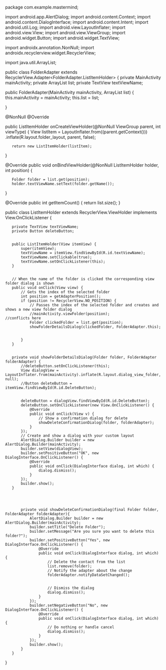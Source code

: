 package com.example.mastermind;




import android.app.AlertDialog;
import android.content.Context;
import android.content.DialogInterface;
import android.content.Intent;
import android.util.Log;
import android.view.LayoutInflater;
import android.view.View;
import android.view.ViewGroup;
import android.widget.Button;
import android.widget.TextView;






import androidx.annotation.NonNull;
import androidx.recyclerview.widget.RecyclerView;


import java.util.ArrayList;


public class FolderAdapter extends RecyclerView.Adapter<FolderAdapter.ListItemHolder> {
   private MainActivity mainActivity;
   private ArrayList<Folder> list;
   private TextView textViewName;


   public FolderAdapter(MainActivity mainActivity, ArrayList<Folder> list) {
       this.mainActivity = mainActivity;
       this.list = list;


   }


   @NonNull
   @Override


   public ListItemHolder onCreateViewHolder(@NonNull ViewGroup parent, int viewType) {
       View listItem = LayoutInflater.from((parent.getContext()))
               .inflate(R.layout.folder_layout, parent, false);


       return new ListItemHolder(listItem);
   }


   @Override
   public void onBindViewHolder(@NonNull ListItemHolder holder, int position) {


       Folder folder = list.get(position);
       holder.textViewName.setText(folder.getName());




   }


   @Override
   public int getItemCount() {
       return list.size();
   }


   public class ListItemHolder extends RecyclerView.ViewHolder implements View.OnClickListener {


       private TextView textViewName;
       private Button deleteButton;


       public ListItemHolder(View itemView) {
           super(itemView);
           textViewName = itemView.findViewById(R.id.textViewName);
           textViewName.setClickable(true);
           textViewName.setOnClickListener(this);
       }


       // When the name of the folder is clicked the corresponding view folder dialog is shown
       public void onClick(View view) {
           // Gets the index of the selected folder
           int position = getAdapterPosition();
           if (position != RecyclerView.NO_POSITION) {
               // Passes the index of the selected folder and creates and shows a new view folder dialog
               //mainActivity.viewFolder(position);                  //conflicts here
               Folder clickedFolder = list.get(position);
               showFolderDetailsDialog(clickedFolder, FolderAdapter.this);


           }
       }


       private void showFolderDetailsDialog(Folder folder, FolderAdapter folderAdapter) {
           //deleteButton.setOnClickListener(this);
           View dialogView = LayoutInflater.from(mainActivity).inflate(R.layout.dialog_view_folder, null);
           //Button deleteButton = itemView.findViewById(R.id.DeleteButton);


           deleteButton = dialogView.findViewById(R.id.DeleteButton);
           deleteButton.setOnClickListener(new View.OnClickListener() {
               @Override
               public void onClick(View v) {
                   // Show a confirmation dialog for delete
                   showDeleteConfirmationDialog(folder, folderAdapter);
               }
           });
           // Create and show a dialog with your custom layout
           AlertDialog.Builder builder = new AlertDialog.Builder(mainActivity);
           builder.setView(dialogView);
           builder.setPositiveButton("OK", new DialogInterface.OnClickListener() {
               @Override
               public void onClick(DialogInterface dialog, int which) {
                   dialog.dismiss();
               }
           });
           builder.show();
       }




           private void showDeleteConfirmationDialog(final Folder folder, FolderAdapter folderAdapter){
               AlertDialog.Builder builder = new AlertDialog.Builder(mainActivity);
               builder.setTitle("Delete Folder");
               builder.setMessage("Are you sure you want to delete this folder?");
               builder.setPositiveButton("Yes", new DialogInterface.OnClickListener() {
                   @Override
                   public void onClick(DialogInterface dialog, int which) {
                       // Delete the contact from the list
                       list.remove(folder);
                       // Notify the adapter about the change
                       folderAdapter.notifyDataSetChanged();


                       // Dismiss the dialog
                       dialog.dismiss();
                   }
               });
               builder.setNegativeButton("No", new DialogInterface.OnClickListener() {
                   @Override
                   public void onClick(DialogInterface dialog, int which) {
                       // Do nothing or handle cancel
                       dialog.dismiss();
                   }
               });
               builder.show();
           }
       }
   }
